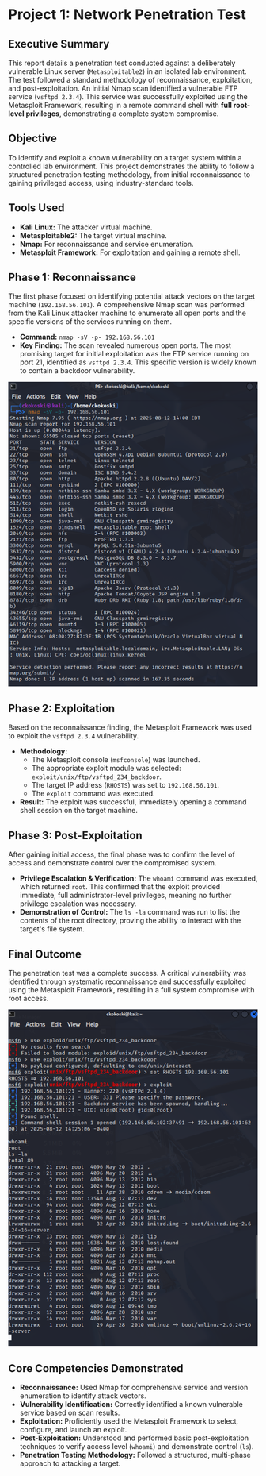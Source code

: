 # Project 1: Network Penetration Test

## Executive Summary

This report details a penetration test conducted against a deliberately vulnerable Linux server (`Metasploitable2`) in an isolated lab environment. The test followed a standard methodology of reconnaissance, exploitation, and post-exploitation. An initial Nmap scan identified a vulnerable FTP service (`vsftpd 2.3.4`). This service was successfully exploited using the Metasploit Framework, resulting in a remote command shell with **full root-level privileges**, demonstrating a complete system compromise.

## Objective

To identify and exploit a known vulnerability on a target system within a controlled lab environment. This project demonstrates the ability to follow a structured penetration testing methodology, from initial reconnaissance to gaining privileged access, using industry-standard tools.

## Tools Used

* **Kali Linux:** The attacker virtual machine.
* **Metasploitable2:** The target virtual machine.
* **Nmap:** For reconnaissance and service enumeration.
* **Metasploit Framework:** For exploitation and gaining a remote shell.

## Phase 1: Reconnaissance

The first phase focused on identifying potential attack vectors on the target machine (`192.168.56.101`). A comprehensive Nmap scan was performed from the Kali Linux attacker machine to enumerate all open ports and the specific versions of the services running on them.

* **Command:** `nmap -sV -p- 192.168.56.101`
* **Key Finding:** The scan revealed numerous open ports. The most promising target for initial exploitation was the FTP service running on port 21, identified as `vsftpd 2.3.4`. This specific version is widely known to contain a backdoor vulnerability.

![Nmap Reconnaissance Scan](./images/nmap-scan-before.png)

## Phase 2: Exploitation

Based on the reconnaissance finding, the Metasploit Framework was used to exploit the `vsftpd 2.3.4` vulnerability.

* **Methodology:**
    * The Metasploit console (`msfconsole`) was launched.
    * The appropriate exploit module was selected: `exploit/unix/ftp/vsftpd_234_backdoor`.
    * The target IP address (`RHOSTS`) was set to `192.168.56.101`.
    * The `exploit` command was executed.
* **Result:** The exploit was successful, immediately opening a command shell session on the target machine.

## Phase 3: Post-Exploitation

After gaining initial access, the final phase was to confirm the level of access and demonstrate control over the compromised system.

* **Privilege Escalation & Verification:** The `whoami` command was executed, which returned `root`. This confirmed that the exploit provided immediate, full administrator-level privileges, meaning no further privilege escalation was necessary.
* **Demonstration of Control:** The `ls -la` command was run to list the contents of the root directory, proving the ability to interact with the target's file system.

## Final Outcome

The penetration test was a complete success. A critical vulnerability was identified through systematic reconnaissance and successfully exploited using the Metasploit Framework, resulting in a full system compromise with root access.

![Successful Exploitation and Post-Exploitation Commands](./images/control-after.png)

## Core Competencies Demonstrated

* **Reconnaissance:** Used Nmap for comprehensive service and version enumeration to identify attack vectors.
* **Vulnerability Identification:** Correctly identified a known vulnerable service based on scan results.
* **Exploitation:** Proficiently used the Metasploit Framework to select, configure, and launch an exploit.
* **Post-Exploitation:** Understood and performed basic post-exploitation techniques to verify access level (`whoami`) and demonstrate control (`ls`).
* **Penetration Testing Methodology:** Followed a structured, multi-phase approach to attacking a target.
